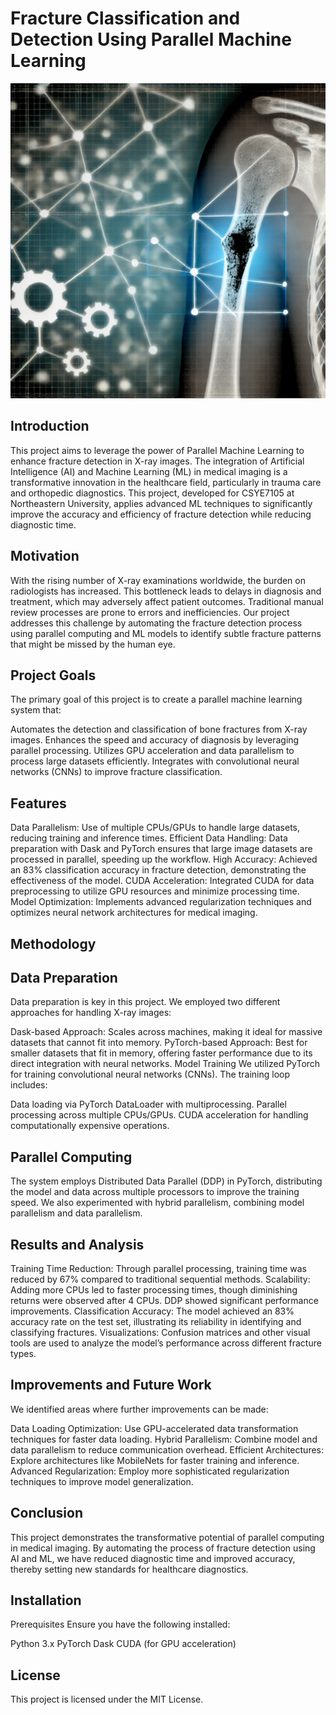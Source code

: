 # Fracture Classification and Detection Using Parallel Machine Learning

![Fracture Detection Using AI](https://raw.githubusercontent.com/Anee-Ark/Fracture-Classification-And-Detection/main/FractureImage.webp)



## Introduction
This project aims to leverage the power of Parallel Machine Learning to enhance fracture detection in X-ray images. The integration of Artificial Intelligence (AI) and Machine Learning (ML) in medical imaging is a transformative innovation in the healthcare field, particularly in trauma care and orthopedic diagnostics. This project, developed for CSYE7105 at Northeastern University, applies advanced ML techniques to significantly improve the accuracy and efficiency of fracture detection while reducing diagnostic time.

## Motivation
With the rising number of X-ray examinations worldwide, the burden on radiologists has increased. This bottleneck leads to delays in diagnosis and treatment, which may adversely affect patient outcomes. Traditional manual review processes are prone to errors and inefficiencies. Our project addresses this challenge by automating the fracture detection process using parallel computing and ML models to identify subtle fracture patterns that might be missed by the human eye.

## Project Goals
The primary goal of this project is to create a parallel machine learning system that:

Automates the detection and classification of bone fractures from X-ray images.
Enhances the speed and accuracy of diagnosis by leveraging parallel processing.
Utilizes GPU acceleration and data parallelism to process large datasets efficiently.
Integrates with convolutional neural networks (CNNs) to improve fracture classification.

## Features
Data Parallelism: Use of multiple CPUs/GPUs to handle large datasets, reducing training and inference times.
Efficient Data Handling: Data preparation with Dask and PyTorch ensures that large image datasets are processed in parallel, speeding up the workflow.
High Accuracy: Achieved an 83% classification accuracy in fracture detection, demonstrating the effectiveness of the model.
CUDA Acceleration: Integrated CUDA for data preprocessing to utilize GPU resources and minimize processing time.
Model Optimization: Implements advanced regularization techniques and optimizes neural network architectures for medical imaging.

## Methodology
## Data Preparation
Data preparation is key in this project. We employed two different approaches for handling X-ray images:

Dask-based Approach: Scales across machines, making it ideal for massive datasets that cannot fit into memory.
PyTorch-based Approach: Best for smaller datasets that fit in memory, offering faster performance due to its direct integration with neural networks.
Model Training
We utilized PyTorch for training convolutional neural networks (CNNs). The training loop includes:

Data loading via PyTorch DataLoader with multiprocessing.
Parallel processing across multiple CPUs/GPUs.
CUDA acceleration for handling computationally expensive operations.

## Parallel Computing
The system employs Distributed Data Parallel (DDP) in PyTorch, distributing the model and data across multiple processors to improve the training speed. We also experimented with hybrid parallelism, combining model parallelism and data parallelism.

## Results and Analysis
Training Time Reduction: Through parallel processing, training time was reduced by 67% compared to traditional sequential methods.
Scalability: Adding more CPUs led to faster processing times, though diminishing returns were observed after 4 CPUs. DDP showed significant performance improvements.
Classification Accuracy: The model achieved an 83% accuracy rate on the test set, illustrating its reliability in identifying and classifying fractures.
Visualizations: Confusion matrices and other visual tools are used to analyze the model’s performance across different fracture types.

## Improvements and Future Work
We identified areas where further improvements can be made:

Data Loading Optimization: Use GPU-accelerated data transformation techniques for faster data loading.
Hybrid Parallelism: Combine model and data parallelism to reduce communication overhead.
Efficient Architectures: Explore architectures like MobileNets for faster training and inference.
Advanced Regularization: Employ more sophisticated regularization techniques to improve model generalization.

## Conclusion
This project demonstrates the transformative potential of parallel computing in medical imaging. By automating the process of fracture detection using AI and ML, we have reduced diagnostic time and improved accuracy, thereby setting new standards for healthcare diagnostics.

## Installation
Prerequisites
Ensure you have the following installed:

Python 3.x
PyTorch
Dask
CUDA (for GPU acceleration)

## License
This project is licensed under the MIT License.
